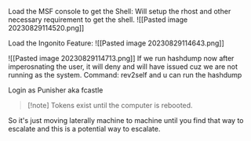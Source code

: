 Load the MSF console to get the Shell:
Will setup the rhost and other necessary requirement to get the shell.
![[Pasted image 20230829114520.png]]

Load the Ingonito Feature:
![[Pasted image 20230829114643.png]]

![[Pasted image 20230829114713.png]]
If we run hashdump now after imperosnating the user, it will deny and will have issued cuz we are not running as the system.
Command: rev2self
and u can run the hashdump

Login as Punisher aka fcastle

>[!note] Tokens exist until the computer is rebooted.

So it's just moving laterally machine to machine until you find that way to escalate and this is a potential way to escalate.

